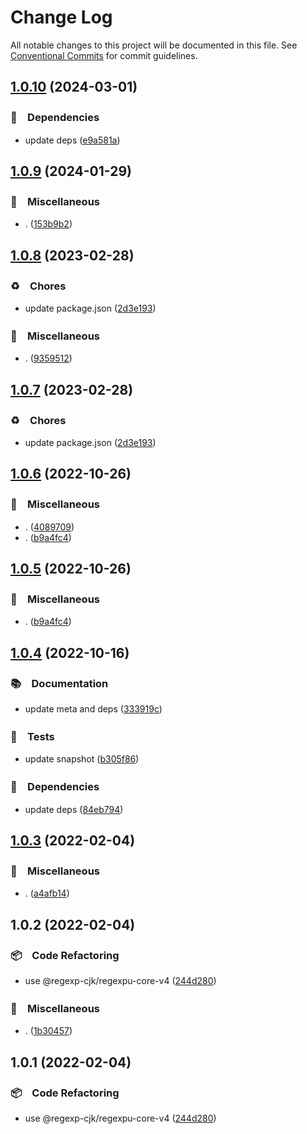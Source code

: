# Change Log

All notable changes to this project will be documented in this file.
See [Conventional Commits](https://conventionalcommits.org) for commit guidelines.

## [1.0.10](https://github.com/bluelovers/ws-regexp/compare/@regexp-cjk/regexpu-core-v4@1.0.9...@regexp-cjk/regexpu-core-v4@1.0.10) (2024-03-01)



### 📌　Dependencies

* update deps ([e9a581a](https://github.com/bluelovers/ws-regexp/commit/e9a581a6e0532881e0950c5b296946744737aad6))



## [1.0.9](https://github.com/bluelovers/ws-regexp/compare/@regexp-cjk/regexpu-core-v4@1.0.8...@regexp-cjk/regexpu-core-v4@1.0.9) (2024-01-29)



### 🔖　Miscellaneous

* . ([153b9b2](https://github.com/bluelovers/ws-regexp/commit/153b9b2ca07434f55f4f09f791715247120973e3))



## [1.0.8](https://github.com/bluelovers/ws-regexp/compare/@regexp-cjk/regexpu-core-v4@1.0.6...@regexp-cjk/regexpu-core-v4@1.0.8) (2023-02-28)



### ♻️　Chores

* update package.json ([2d3e193](https://github.com/bluelovers/ws-regexp/commit/2d3e1938f552c1801c4c66d9361ac9b01e466833))


### 🔖　Miscellaneous

* . ([9359512](https://github.com/bluelovers/ws-regexp/commit/93595125b9ab7ebcac4e69cd21026709b994c1fc))



## [1.0.7](https://github.com/bluelovers/ws-regexp/compare/@regexp-cjk/regexpu-core-v4@1.0.6...@regexp-cjk/regexpu-core-v4@1.0.7) (2023-02-28)



### ♻️　Chores

* update package.json ([2d3e193](https://github.com/bluelovers/ws-regexp/commit/2d3e1938f552c1801c4c66d9361ac9b01e466833))



## [1.0.6](https://github.com/bluelovers/ws-regexp/compare/@regexp-cjk/regexpu-core-v4@1.0.4...@regexp-cjk/regexpu-core-v4@1.0.6) (2022-10-26)



### 🔖　Miscellaneous

* . ([4089709](https://github.com/bluelovers/ws-regexp/commit/408970963472ab4f3016ab389383965e8c542b59))
* . ([b9a4fc4](https://github.com/bluelovers/ws-regexp/commit/b9a4fc4a8d1a9d78758ce4a2a47b4f4eb9a6ec3f))



## [1.0.5](https://github.com/bluelovers/ws-regexp/compare/@regexp-cjk/regexpu-core-v4@1.0.4...@regexp-cjk/regexpu-core-v4@1.0.5) (2022-10-26)



### 🔖　Miscellaneous

* . ([b9a4fc4](https://github.com/bluelovers/ws-regexp/commit/b9a4fc4a8d1a9d78758ce4a2a47b4f4eb9a6ec3f))



## [1.0.4](https://github.com/bluelovers/ws-regexp/compare/@regexp-cjk/regexpu-core-v4@1.0.3...@regexp-cjk/regexpu-core-v4@1.0.4) (2022-10-16)



### 📚　Documentation

* update meta and deps ([333919c](https://github.com/bluelovers/ws-regexp/commit/333919c0bfbed688463fa4850d47ec29cbf0a1a2))


### 🚨　Tests

* update snapshot ([b305f86](https://github.com/bluelovers/ws-regexp/commit/b305f86986b073c1504fc842d019a61453a69741))


### 📌　Dependencies

* update deps ([84eb794](https://github.com/bluelovers/ws-regexp/commit/84eb7941e3fbd630fde0b2996fb5e2f9be101179))



## [1.0.3](https://github.com/bluelovers/ws-regexp/compare/@regexp-cjk/regexpu-core-v4@1.0.2...@regexp-cjk/regexpu-core-v4@1.0.3) (2022-02-04)


### 🔖　Miscellaneous

* . ([a4afb14](https://github.com/bluelovers/ws-regexp/commit/a4afb14de4f460c553090c53b8490626be064d21))





## 1.0.2 (2022-02-04)


### 📦　Code Refactoring

* use @regexp-cjk/regexpu-core-v4 ([244d280](https://github.com/bluelovers/ws-regexp/commit/244d2806d3d11982ba304e109c059be3436c7723))


### 🔖　Miscellaneous

* . ([1b30457](https://github.com/bluelovers/ws-regexp/commit/1b3045702374eb162b46bd5a0123ae479e061455))





## 1.0.1 (2022-02-04)


### 📦　Code Refactoring

* use @regexp-cjk/regexpu-core-v4 ([244d280](https://github.com/bluelovers/ws-regexp/commit/244d2806d3d11982ba304e109c059be3436c7723))
